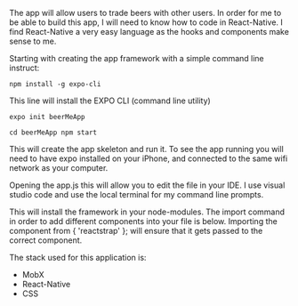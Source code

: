 The app will allow users to trade beers with other users. In order for me to be able to build this app, I will need to know how to code in React-Native. I find React-Native a very easy language as the hooks and components make sense to me.

Starting with creating the app framework with a simple command line instruct:

```npm install -g expo-cli```


This line will install the EXPO CLI (command line utility)

```expo init beerMeApp```


```cd beerMeApp npm start```


This will create the app skeleton and run it. To see the app running you will need to have expo installed on your iPhone, and connected to the same wifi network as your computer.

Opening the app.js this will allow you to edit the file in your IDE. I use visual studio code and use the local terminal for my command line prompts.

This will install the framework in your node-modules. The import command in order to add different components into your file is below. Importing the component from { 'reactstrap' }; will ensure that it gets passed to the correct component.



The stack used for this application is:
- MobX
- React-Native
- CSS






